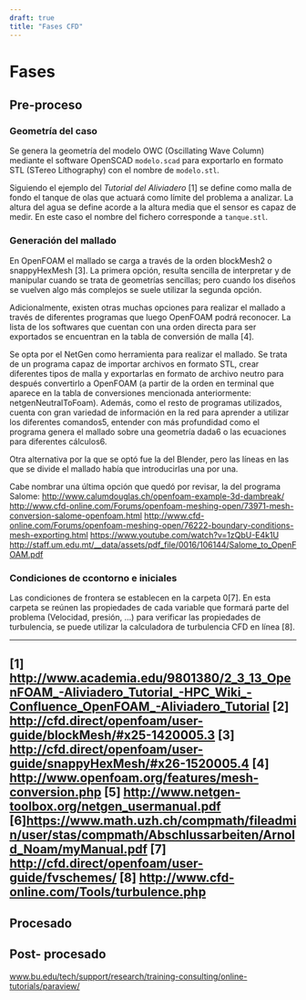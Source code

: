 ```yaml
---
draft: true
title: "Fases CFD"
---
```


# Fases

## Pre-proceso

### Geometría del caso

Se genera la geometría del modelo OWC (Oscillating Wave Column) mediante el software OpenSCAD `modelo.scad` para exportarlo en formato STL (STereo Lithography) con el nombre de `modelo.stl`.

Siguiendo el ejemplo del *Tutorial del Aliviadero* [1] se define como malla de fondo el tanque de olas que actuará como límite del problema a analizar. La altura del agua se define acorde a la altura media que el sensor es capaz de medir. En este caso el nombre del fichero corresponde a `tanque.stl`.

### Generación del mallado

En OpenFOAM el mallado se carga a través de la orden blockMesh2 o snappyHexMesh [3].  La primera opción, resulta sencilla de interpretar y de manipular cuando se trata de  geometrías sencillas; pero cuando los diseños se vuelven algo más complejos se suele utilizar la segunda opción. 

Adicionalmente, existen otras muchas opciones para realizar el mallado a través de diferentes programas que luego OpenFOAM podrá reconocer. La lista de los softwares que cuentan con una orden directa para ser exportados se encuentran en la tabla de conversión de malla [4]. 

Se opta por el NetGen como herramienta para realizar el mallado. Se trata de un programa capaz de importar archivos en formato STL, crear diferentes tipos de malla y exportarlas en formato de archivo neutro para después convertirlo a OpenFOAM (a partir de la orden en terminal que aparece en la tabla de conversiones mencionada anteriormente: netgenNeutralToFoam). Además, como el resto de programas utilizados, cuenta con gran variedad de información en la red para aprender a utilizar los diferentes comandos5, entender con más profundidad como el programa genera el mallado sobre una geometría dada6 o las ecuaciones para diferentes cálculos6.  
 
Otra alternativa por la que se optó fue la del Blender, pero las líneas en las que se divide el mallado había que introducirlas una por una.

Cabe nombrar una última opción que quedó por revisar, la del programa Salome:
http://www.calumdouglas.ch/openfoam-example-3d-dambreak/
http://www.cfd-online.com/Forums/openfoam-meshing-open/73971-mesh-conversion-salome-openfoam.html
http://www.cfd-online.com/Forums/openfoam-meshing-open/76222-boundary-conditions-mesh-exporting.html
https://www.youtube.com/watch?v=1zQbU-E4k1U
http://staff.um.edu.mt/__data/assets/pdf_file/0016/106144/Salome_to_OpenFOAM.pdf

### Condiciones de ccontorno e iniciales
Las condiciones de frontera se establecen en la carpeta 0[7]. En esta carpeta se reúnen las propiedades de cada variable que formará parte del problema (Velocidad, presión, ...) para verificar las propiedades de turbulencia, se puede utilizar la calculadora de turbulencia CFD en línea [8].

---
[1] http://www.academia.edu/9801380/2_3_13_OpenFOAM_-Aliviadero_Tutorial_-HPC_Wiki_-Confluence_OpenFOAM_-Aliviadero_Tutorial
[2] http://cfd.direct/openfoam/user-guide/blockMesh/#x25-1420005.3
[3] http://cfd.direct/openfoam/user-guide/snappyHexMesh/#x26-1520005.4
[4] http://www.openfoam.org/features/mesh-conversion.php
[5] http://www.netgen-toolbox.org/netgen_usermanual.pdf
[6]https://www.math.uzh.ch/compmath/fileadmin/user/stas/compmath/Abschlussarbeiten/Arnold_Noam/myManual.pdf
[7] http://cfd.direct/openfoam/user-guide/fvschemes/
[8] http://www.cfd-online.com/Tools/turbulence.php
---

## Procesado

## Post- procesado

www.bu.edu/tech/support/research/training-consulting/online-tutorials/paraview/

